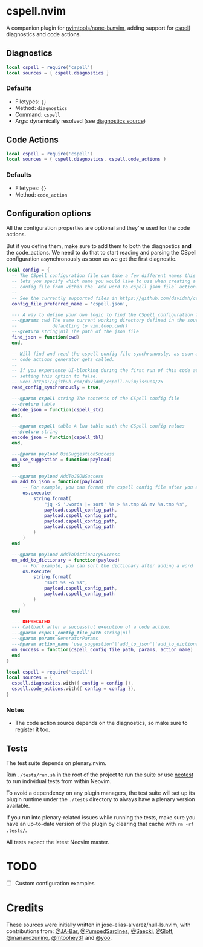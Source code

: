# cspell.nvim

A companion plugin for [nvimtools/none-ls.nvim](https://github.com/nvimtools/none-ls.nvim),
adding support for [cspell] diagnostics and code actions.

## Diagnostics

```lua
local cspell = require('cspell')
local sources = { cspell.diagnostics }
```

### Defaults

- Filetypes: `{}`
- Method: `diagnostics`
- Command: `cspell`
- Args: dynamically resolved (see [diagnostics source])


## Code Actions

```lua
local cspell = require('cspell')
local sources = { cspell.diagnostics, cspell.code_actions }
```

### Defaults

- Filetypes: `{}`
- Method: `code_action`

## Configuration options

All the configuration properties are optional and they're used for the code actions.

But if you define them, make sure to add them to both the diagnostics **and** the code_actions.
We need to do that to start reading and parsing the CSpell configuration asynchronously as soon
as we get the first diagnostic.

```lua
local config = {
  -- The CSpell configuration file can take a few different names this option
  -- lets you specify which name you would like to use when creating a new
  -- config file from within the `Add word to cspell json file` action.
  --
  -- See the currently supported files in https://github.com/davidmh/cspell.nvim/blob/main/lua/cspell/helpers.lua
  config_file_preferred_name = 'cspell.json',

  --- A way to define your own logic to find the CSpell configuration file.
  ---@params cwd The same current working directory defined in the source,
  --             defaulting to vim.loop.cwd()
  ---@return string|nil The path of the json file
  find_json = function(cwd)
  end,

  -- Will find and read the cspell config file synchronously, as soon as the
  -- code actions generator gets called.
  --
  -- If you experience UI-blocking during the first run of this code action, try
  -- setting this option to false.
  -- See: https://github.com/davidmh/cspell.nvim/issues/25
  read_config_synchronously = true,

  ---@param cspell string The contents of the CSpell config file
  ---@return table
  decode_json = function(cspell_str)
  end,

  ---@param cspell table A lua table with the CSpell config values
  ---@return string
  encode_json = function(cspell_tbl)
  end,

  ---@param payload UseSuggestionSuccess
  on_use_suggestion = function(payload)
  end

  ---@param payload AddToJSONSuccess
  on_add_to_json = function(payload)
      -- For example, you can format the cspell config file after you add a word
      os.execute(
          string.format(
              "jq -S '.words |= sort' %s > %s.tmp && mv %s.tmp %s",
              payload.cspell_config_path,
              payload.cspell_config_path,
              payload.cspell_config_path,
              payload.cspell_config_path
          )
      )
  end

  ---@param payload AddToDictionarySuccess
  on_add_to_dictionary = function(payload)
      -- For example, you can sort the dictionary after adding a word
      os.execute(
          string.format(
              "sort %s -o %s",
              payload.cspell_config_path,
              payload.cspell_config_path
          )
      )
  end

  --- DEPRECATED
  --- Callback after a successful execution of a code action.
  ---@param cspell_config_file_path string|nil
  ---@param params GeneratorParams
  ---@param action_name 'use_suggestion'|'add_to_json'|'add_to_dictionary'
  on_success = function(cspell_config_file_path, params, action_name)
  end
}

local cspell = require('cspell')
local sources = {
  cspell.diagnostics.with({ config = config }),
  cspell.code_actions.with({ config = config }),
}
```

### Notes

- The code action source depends on the diagnostics, so make sure to register it too.

## Tests

The test suite depends on plenary.nvim.

Run `./tests/run.sh` in the root of the project to run the suite or use [neotest]
to run individual tests from within Neovim.

To avoid a dependency on any plugin managers, the test suite will set up its
plugin runtime under the `./tests` directory to always have a plenary version
available.

If you run into plenary-related issues while running the tests, make sure you
have an up-to-date version of the plugin by clearing that cache with
`rm -rf .tests/`.

All tests expect the latest Neovim master.

# TODO

- [ ] Custom configuration examples

# Credits

These sources were initially written in jose-elias-alvarez/null-ls.nvim, with
contributions from: [@JA-Bar], [@PumpedSardines], [@Saecki], [@Sloff], [@marianozunino],
[@mtoohey31] and [@yoo].

[null-ls]: https://github.com/jose-elias-alvarez/null-ls.nvim
[cspell]: https://github.com/streetsidesoftware/cspell
[diagnostics source]: https://github.com/davidmh/cspell.nvim/blob/main/lua/cspell/diagnostics/init.lua
[@JA-Bar]: https://github.com/JA-Bar
[@PumpedSardines]: https://github.com/PumpedSardines
[@Saecki]: https://github.com/Saecki
[@Sloff]: https://github.com/Sloff
[@marianozunino]: https://github.com/marianozunino
[@mtoohey31]: https://github.com/mtoohey31
[@yoo]: https://github.com/yoo
[neotest]: https://github.com/nvim-neotest/neotest
